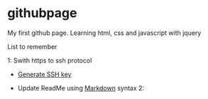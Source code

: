 # githubpage

My first github page. Learning html, css and javascript with jquery

List to remember

1: Swith https to ssh protocol
+ [Generate SSH key](https://help.github.com/articles/generating-a-new-ssh-key/)
* Update ReadMe using [Markdown](https://github.com/adam-p/markdown-here/wiki/Markdown-Cheatsheet#headers) syntax
2:
	